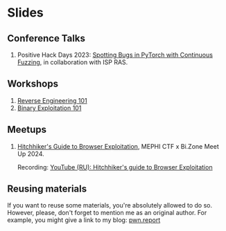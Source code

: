 # Slides

## Conference Talks

1. Positive Hack Days 2023: [Spotting Bugs in PyTorch with Continuous Fuzzing](02-phd23-securing-ai-pytorch-fuzzing), in collaboration with ISP RAS.

## Workshops

1. [Reverse Engineering 101](00-re101)
2. [Binary Exploitation 101](01-pwn101)

## Meetups

1. [Hitchhiker's Guide to Browser Exploitation](https://pwn.report/slides/03-mephiXbizone24-hitchhikers-guide-to-browser-exploitaion/Hitchhikers%20Guide%20to%20Browser%20Exploitation.pdf), MEPHI CTF x Bi.Zone Meet Up 2024.

   Recording: [YouTube (RU): Hitchhiker's guide to Browser Exploitation](https://www.youtube.com/watch?v=zH1kxf69k48&list=PLLH6GxQM05Jaj11ngGESgBU2XvLcDtaIs)


## Reusing materials

If you want to reuse some materials, you're absolutely allowed to do so. However, please, don't forget to mention me as an original author. For example, you might give a link to my blog: [pwn.report](https://pwn.report/)
